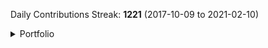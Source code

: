 Daily Contributions Streak: **1221** (2017-10-09 to 2021-02-10)

<details><summary>Portfolio</summary>

This is a list of some of the repos that I've done. Note that this isn't every repo, only some of the particularly relevant ones.

### Gamedev

* [Beowolf Engine](https://github.com/JarateKing/Beowolf-Engine)
* [0ngine](https://github.com/JarateKing/0ngine)
* [GDD Template](https://github.com/JarateKing/gdd-template)
* [Gamejam Entry](https://github.com/JarateKing/UPEISMCSS-GameJam-2020)

### Libraries

* [Fluassert](https://github.com/JarateKing/fluassert)
* [inline_tests](https://github.com/JarateKing/inline_tests)
* [Polymorph Lib](https://github.com/JarateKing/polymorph-lib)

### Game Modding

* [CleanTF2plus](https://github.com/JarateKing/CleanTF2plus)
* [TF2 Hud Reference](https://github.com/JarateKing/TF2-Hud-Reference)
* [BaseHud](https://github.com/JarateKing/BaseHud)
* [jarconfig](https://github.com/JarateKing/jarconfig)
* [jarconfig-csgo](https://github.com/JarateKing/jarconfig-csgo)
* [jarconfig-underlords](https://github.com/JarateKing/jarconfig-underlords)
* [jahud](https://github.com/JarateKing/jahud-tf2)
* [jxhud](https://github.com/JarateKing/jx-hud)

### Competitive Programming

* [Textbook](https://github.com/JarateKing/Competitive-Programming-Textbook)
* [Code Snippets](https://github.com/UPEISMCSCCC/Code)
* [Kattis Grind Setup](https://github.com/JarateKing/Kattis-Grind-Setup)

### Misc

* [Powershell Rainmeter](https://github.com/JarateKing/Powershell-Rainmeter)
* [Microbenchmarking Setup](https://github.com/JarateKing/microbenchmarking-setup)
* [Github Markdown Snippets](https://github.com/JarateKing/Github-Markdown-Snippets)
* [clDice](https://github.com/JarateKing/clDice)
* [Improved Github Commitgraph](https://github.com/JarateKing/Github-Commit-Graphs-Improved)
* [ForceTimerResolution](https://github.com/JarateKing/ForceTimerResolution)

</details>